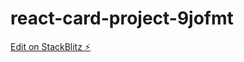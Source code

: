 # react-card-project-9jofmt

[Edit on StackBlitz ⚡️](https://stackblitz.com/edit/react-card-project-9jofmt)